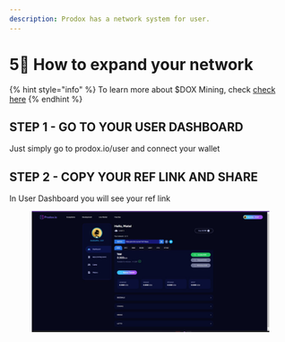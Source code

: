 ```yaml
---
description: Prodox has a network system for user.
---
```


# 5⃣ How to expand your network

{% hint style="info" %}
To learn more about $DOX Mining, check [check here](../prodox-system/features-details/earning-services/mining.md)
{% endhint %}

## STEP 1 - GO TO YOUR USER DASHBOARD

Just simply go to prodox.io/user and connect your wallet

## STEP 2 - COPY YOUR REF LINK AND SHARE

In User Dashboard you will see your ref link

<figure><img src="../.gitbook/assets/image (6).png" alt=""><figcaption></figcaption></figure>

